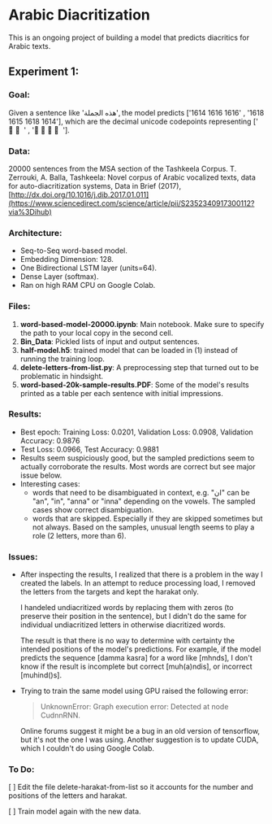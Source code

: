 # Arabic Diacritization
This is an ongoing project of building a model that predicts diacritics for Arabic texts.

## Experiment 1: 
  ### Goal: 
  Given a sentence like 'هذه الجملة', the model predicts ['1614 1616 1616' , '1618 1615 1618 1614'],  which are the decimal unicode codepoints representing ['  َ  ِ  ِ ' , '  ْ  ُ  ْ  َ '].

  ### Data:
  20000 sentences from the MSA section of the Tashkeela Corpus.
  T. Zerrouki, A. Balla, Tashkeela: Novel corpus of Arabic vocalized texts, data for auto-diacritization systems, Data in Brief (2017), [http://dx.doi.org/10.1016/j.dib.2017.01.011](https://www.sciencedirect.com/science/article/pii/S2352340917300112?via%3Dihub) 

  ### Architecture:
  - Seq-to-Seq word-based model. 
  - Embedding Dimension: 128.
  - One Bidirectional LSTM layer (units=64).
  - Dense Layer (softmax).
  - Ran on high RAM CPU on Google Colab.   
  
  ### Files:
  1. **word-based-model-20000.ipynb**: Main notebook. Make sure to specify the path to your local copy in the second cell.
  2. **Bin_Data**: Pickled lists of input and output sentences.
  3. **half-model.h5**: trained model that can be loaded in (1) instead of running the training loop.
  4. **delete-letters-from-list.py**: A preprocessing step that turned out to be problematic in hindsight.
  5. **word-based-20k-sample-results.PDF**: Some of the model's results printed as a table per each sentence with initial impressions.

  ### Results:
  - Best epoch: Training Loss: 0.0201, Validation Loss: 0.0908, Validation Accuracy: 0.9876
  - Test Loss: 0.0966, Test Accuracy: 0.9881
  - Results seem suspiciously good, but the sampled predictions seem to actually corroborate the results. Most words are correct but see major issue below. 
  - Interesting cases:
      - words that need to be disambiguated in context, e.g. "ان" can be "an", "in", "anna" or "inna" depending on the vowels. The sampled cases show correct disambiguation.
      - words that are skipped. Especially if they are skipped sometimes but not always. Based on the samples, unusual length seems to play a role (2 letters, more than 6).   
  
  ### Issues: 
  - After inspecting the results, I realized that there is a problem in the way I created the labels.
    In an attempt to reduce processing load, I removed the letters from the targets and kept the harakat only.

    I handeled undiacritized words by replacing them with zeros (to preserve their position in the sentence), but I didn't do the same for individual undiacritized letters in otherwise diacritized words.

    The result is that there is no way to determine with certainty the intended positions of the model's predictions.
    For example, if the model predicts the sequence [damma kasra] for a word like [mhnds], I don't know if the result is incomplete but correct [muh(a)ndis], or incorrect [muhind()s].
    
  - Trying to train the same model using GPU raised the following error:
      > UnknownError: Graph execution error: Detected at node CudnnRNN.

    Online forums suggest it might be a bug in an old version of tensorflow, but it's not the one I was using.
    Another suggestion is to update CUDA, which I couldn't do using Google Colab.

### To Do: 
[ ] Edit the file delete-harakat-from-list so it accounts for the number and positions of the letters and harakat.

[ ] Train model again with the new data. 
  
  
